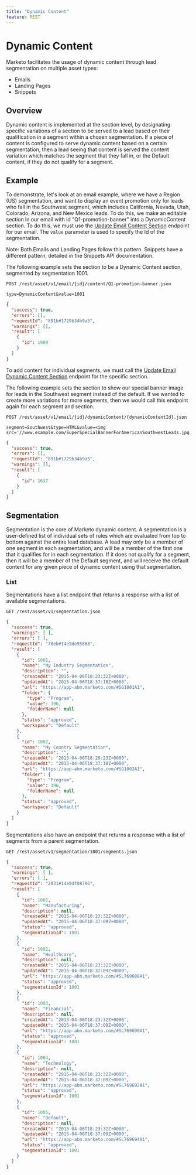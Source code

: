 ```yaml
---
title: "Dynamic Content"
feature: REST
---
```


# Dynamic Content

Marketo facilitates the usage of dynamic content through lead segmentation on multiple asset types:

- Emails
- Landing Pages
- Snippets

## Overview

Dynamic content is implemented at the section level, by designating specific variations of a section to be served to a lead based on their qualification in a segment within a chosen segmentation. If a piece of content is configured to serve dynamic content based on a certain segmentation, then a lead seeing that content is served the content variation which matches the segment that they fall in, or the Default content, if they do not qualify for a segment.

## Example

To demonstrate, let's look at an email example, where we have a Region (US) segmentation, and want to display an event promotion only for leads who fall in the Southwest segment, which includes California, Nevada, Utah, Colorado, Arizona, and New Mexico leads. To do this, we make an editable section in our email with id "Q1-promotion-banner" into a DynamicContent section. To do this, we must use the [Update Email Content Section](https://developer.adobe.com/marketo-apis/api/asset/#tag/Emails/operation/updateEmailComponentContentUsingPOST) endpoint for our email. The `value` parameter is used to specify the Id of the segmentation.

Note: Both Emails and Landing Pages follow this pattern. Snippets have a different pattern, detailed in the Snippets API documentation.

The following example sets the section to be a Dynamic Content section, segmented by segmentation 1001.

```
POST /rest/asset/v1/email/{id}/content/Q1-promotion-banner.json
```

```
type=DynamicContent&value=1001
```

```json
{
  "success": true,
  "errors": [],
  "requestId": "891b#1729b34b9a5",
  "warnings": [],
  "result": [
    {
      "id": 1909
    }
  ]
}
```

To add content for individual segments, we must call the [Update Email Dynamic Content Section](https://developer.adobe.com/marketo-apis/api/asset/#tag/Emails/operation/updateEmailDynamicContentUsingPOST) endpoint for the specific section.

The following example sets the section to show our special banner image for leads in the Southwest segment instead of the default. If we wanted to create more variations for more segments, then we would call this endpoint again for each segment and section.

```
POST /rest/asset/v1/email/{id}/dynamicContent/{dynamicContentId}.json
```

```
segment=Southwest&type=HTML&value=<img src='//www.example.com/SuperSpecialBannerForAmericanSouthwestLeads.jpg'/>
```

```json
{
  "success": true,
  "errors": [],
  "requestId": "891b#1729b34b9a5",
  "warnings": [],
  "result": [
    {
      "id": 1637
    }
  ]
}
```

## Segmentation

Segmentation is the core of Marketo dynamic content. A segmentation is a user-defined list of individual sets of rules which are evaluated from top to bottom against the entire lead database. A lead may only be a member of one segment in each segmentation, and will be a member of the first one that it qualifies for in each segmentation. If it does not qualify for a segment, then it will be a member of the Default segment, and will receive the default content for any given piece of dynamic content using that segmentation.

### List

Segmentations have a list endpoint that returns a response with a list of available segmentations.

```
GET /rest/asset/v1/segmentation.json
```

```json
{
  "success": true,
  "warnings": [ ],
  "errors": [ ],
  "requestId": "78eb#14e9de95868",
  "result": [
    {
      "id": 1001,
      "name": "My Industry Segmentation",
      "description": "",
      "createdAt": "2015-04-06T18:23:32Z+0000",
      "updatedAt": "2015-04-06T18:37:10Z+0000",
      "url": "https://app-abm.marketo.com/#SG1001A1",
      "folder": {
        "type": "Program",
        "value": 396,
        "folderName": null
      },
      "status": "approved",
      "workspace": "Default"
    },
    {
      "id": 1002,
      "name": "My Country Segmentation",
      "description": "",
      "createdAt": "2015-04-06T18:28:23Z+0000",
      "updatedAt": "2015-04-06T18:37:18Z+0000",
      "url": "https://app-abm.marketo.com/#SG1002A1",
      "folder": {
        "type": "Program",
        "value": 396,
        "folderName": null
      },
      "status": "approved",
      "workspace": "Default"
    }
  ]
}
```

Segmentations also have an endpoint that returns a response with a list of segments from a parent segmentation.

```
GET /rest/asset/v1/segmentation/1001/segments.json
```

```json
{
  "success": true,
  "warnings": [ ],
  "errors": [ ],
  "requestId": "2031#14e9df08796",
  "result": [
    {
      "id": 1001,
      "name": "Manufacturing",
      "description": null,
      "createdAt": "2015-04-06T18:23:32Z+0000",
      "updatedAt": "2015-04-06T18:37:09Z+0000",
      "status": "approved",
      "segmentationId": 1001
    },
    {
      "id": 1002,
      "name": "Healthcare",
      "description": null,
      "createdAt": "2015-04-06T18:23:32Z+0000",
      "updatedAt": "2015-04-06T18:37:09Z+0000",
      "url": "https://app-abm.marketo.com/#SL769688A1",
      "status": "approved",
      "segmentationId": 1001
    },
    {
      "id": 1003,
      "name": "Financial",
      "description": null,
      "createdAt": "2015-04-06T18:23:32Z+0000",
      "updatedAt": "2015-04-06T18:37:09Z+0000",
      "url": "https://app-abm.marketo.com/#SL769690A1",
      "status": "approved",
      "segmentationId": 1001
    },
    {
      "id": 1004,
      "name": "Technology",
      "description": null,
      "createdAt": "2015-04-06T18:23:32Z+0000",
      "updatedAt": "2015-04-06T18:37:09Z+0000",
      "url": "https://app-abm.marketo.com/#SL769692A1",
      "status": "approved",
      "segmentationId": 1001
    },
    {
      "id": 1005,
      "name": "Default",
      "description": null,
      "createdAt": "2015-04-06T18:23:32Z+0000",
      "updatedAt": "2015-04-06T18:37:09Z+0000",
      "url": "https://app-abm.marketo.com/#SL769694A1",
      "status": "approved",
      "segmentationId": 1001
    }
  ]
}
```
